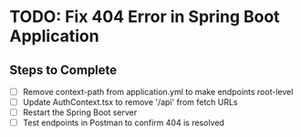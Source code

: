 # TODO: Fix 404 Error in Spring Boot Application

## Steps to Complete
- [ ] Remove context-path from application.yml to make endpoints root-level
- [ ] Update AuthContext.tsx to remove '/api' from fetch URLs
- [ ] Restart the Spring Boot server
- [ ] Test endpoints in Postman to confirm 404 is resolved

